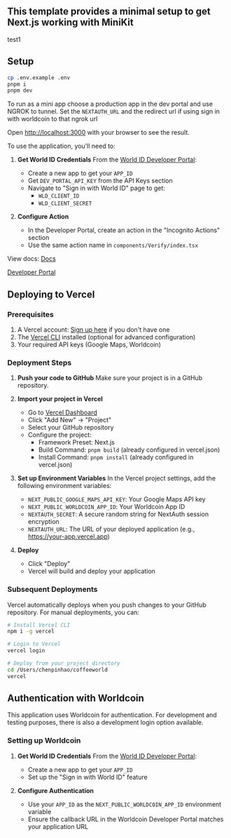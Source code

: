 ## This template provides a minimal setup to get Next.js working with MiniKit
test1
## Setup

```bash
cp .env.example .env
pnpm i
pnpm dev

```

To run as a mini app choose a production app in the dev portal and use NGROK to tunnel. Set the `NEXTAUTH_URL` and the redirect url if using sign in with worldcoin to that ngrok url

Open [http://localhost:3000](http://localhost:3000) with your browser to see the result.

To use the application, you'll need to:

1. **Get World ID Credentials**
   From the [World ID Developer Portal](https://developer.worldcoin.org/):

   - Create a new app to get your `APP_ID`
   - Get `DEV_PORTAL_API_KEY` from the API Keys section
   - Navigate to "Sign in with World ID" page to get:
     - `WLD_CLIENT_ID`
     - `WLD_CLIENT_SECRET`

2. **Configure Action**
   - In the Developer Portal, create an action in the "Incognito Actions" section
   - Use the same action name in `components/Verify/index.tsx`

View docs: [Docs](https://docs.world.org/)

[Developer Portal](https://developer.worldcoin.org/)

## Deploying to Vercel

### Prerequisites

1. A Vercel account: [Sign up here](https://vercel.com/signup) if you don't have one
2. The [Vercel CLI](https://vercel.com/docs/cli) installed (optional for advanced configuration)
3. Your required API keys (Google Maps, Worldcoin)

### Deployment Steps

1. **Push your code to GitHub**
   Make sure your project is in a GitHub repository.

2. **Import your project in Vercel**
   - Go to [Vercel Dashboard](https://vercel.com/dashboard)
   - Click "Add New" → "Project"
   - Select your GitHub repository
   - Configure the project:
     - Framework Preset: Next.js
     - Build Command: `pnpm build` (already configured in vercel.json)
     - Install Command: `pnpm install` (already configured in vercel.json)

3. **Set up Environment Variables**
   In the Vercel project settings, add the following environment variables:
   - `NEXT_PUBLIC_GOOGLE_MAPS_API_KEY`: Your Google Maps API key
   - `NEXT_PUBLIC_WORLDCOIN_APP_ID`: Your Worldcoin App ID
   - `NEXTAUTH_SECRET`: A secure random string for NextAuth session encryption
   - `NEXTAUTH_URL`: The URL of your deployed application (e.g., https://your-app.vercel.app)

4. **Deploy**
   - Click "Deploy"
   - Vercel will build and deploy your application

### Subsequent Deployments

Vercel automatically deploys when you push changes to your GitHub repository. For manual deployments, you can:

```bash
# Install Vercel CLI
npm i -g vercel

# Login to Vercel
vercel login

# Deploy from your project directory
cd /Users/chenpinhao/coffeeworld
vercel
```

## Authentication with Worldcoin

This application uses Worldcoin for authentication. For development and testing purposes, there is also a development login option available.

### Setting up Worldcoin

1. **Get World ID Credentials**
   From the [World ID Developer Portal](https://developer.worldcoin.org/):

   - Create a new app to get your `APP_ID`
   - Set up the "Sign in with World ID" feature

2. **Configure Authentication**
   - Use your `APP_ID` as the `NEXT_PUBLIC_WORLDCOIN_APP_ID` environment variable
   - Ensure the callback URL in the Worldcoin Developer Portal matches your application URL
